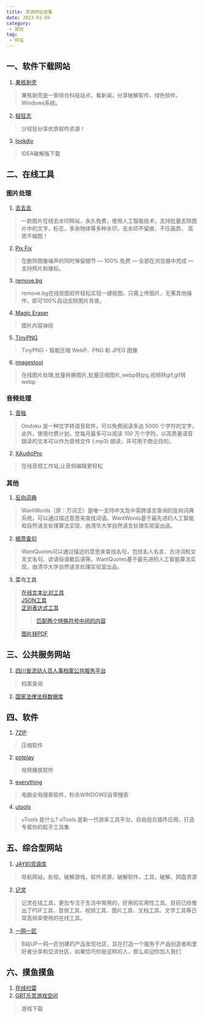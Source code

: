 ```yaml
---
title: 资源网站收集
date: 2023-01-09
category:
 - 其他
tag:
 - 网站
---
```


## 一、软件下载网站
1. [果核剥壳](https://www.ghxi.com/)
> 果核剥壳是一家综合科技站点，看新闻，分享破解软件、绿色软件，Windows系统。
2. [轻狂志](https://www.flighty.cn/)
> 少轻狂分享优质软件资源！
3. [lookdiv](https://www.lookdiv.com/index/index/indexcodeindex.html)
> IDEA破解版下载

## 二、在线工具
### 图片处理
1. [去去去](https://quququ.cn/)
> 一款图片在线去水印网站，永久免费，使用人工智能技术，支持批量去除图片中的文字，标志，多余物体等多种水印，去水印不留痕，不压画质， 高质不糊图！
2. [Pix Fix](https://zh.pixfix.com/)
> 在删除图像噪声的同时保留细节 — 100% 免费 —  全部在浏览器中完成 — 支持照片和徽标。
3. [remove.bg](https://www.remove.bg/zh)
> remove.bg在线抠图软件轻松实现一键抠图，只需上传图片，无需其他操作，即可100%自动去除图片背景。
4. [Magic Eraser](https://magicstudio.com/magiceraser)
> 图片内容抹除
5. [TinyPNG](https://tinypng.com/)
> TinyPNG – 智能压缩 WebP、PNG 和 JPEG 图像
6. [imagestool](https://imagestool.com/zh_CN/index.html)
>  在线图片处理,批量转换图片,批量压缩图片,webp转jpg,视频转gif,gif转webp 

### 音频处理
1. [音独](https://ondoku3.com/zh-hans/)
> Ondoku 是一种文字转语音软件，可以免费阅读多达 5000 个字符的文字。此外，使用付费计划，您每月最多可以阅读 100 万个字符。以高质量语音朗读的文本可以作为音频文件 (.mp3) 朗读，并可用于商业目的。
2. [XAudioPro](https://www.xaudiopro.com/easyedit/)
> 在线音频工作站,让音频编辑更轻松

### 其他
1. [反向词典](https://wantwords.net/)
> WantWords（原：万词王）是唯一支持中文及中英跨语言查询的反向词典系统，可以通过描述意思来查找词语。WantWords基于最先进的人工智能和自然语言处理算法实现，由清华大学自然语言处理实验室出品。
2. [据意查句](https://wantquotes.net/)
> WantQuotes可以通过描述的意思来查找名句，包括名人名言、古诗词和文言文名句、谚语俗语歇后语等。WantQuotes基于最先进的人工智能算法实现，由清华大学自然语言处理实验室出品。
3. 菜鸟工具
> [在线文本比对工具](https://c.runoob.com/front-end/8006/)  
> [JSON工具](https://c.runoob.com/front-end/7683/)  
> [正则表达式工具](https://c.runoob.com/front-end/854/)  
>> [匹配两个特殊符号中间的内容](https://xie.infoq.cn/article/73d2aa78bac23f1bd2731ed23)  
>
> [图片转PDF](https://c.runoob.com/front-end/7574/)  






## 三、公共服务网站
1. [四川省流动人员人事档案公共服务平台](http://103.203.218.132:8086/index.html)
> 档案查询
2. [国家法律法规数据库](https://flk.npc.gov.cn/)

## 四、软件
1. [7ZIP](https://www.7-zip.org/)
> 压缩软件
2. [potplay](http://www.potplayercn.com/download)
> 视频播放软件
3. [everything](https://www.voidtools.com/zh-cn/)
> 电脑全局搜索软件，秒杀WINDOWS自带搜索
4. [utools](https://u.tools/)
> uTools 是什么? uTools 是新一代效率工具平台，自由组合插件应用，打造专属你的趁手工具集

## 五、综合型网站
1. [JAY的资源库](https://www.lovejay.top/)
> 导航网站，影视，破解游戏，软件资源，破解软件，工具，破解，网盘资源
2. [记灵](https://remeins.com/)
> 记灵在线工具，更加专注于生活中常用的，好用的实用性工具。目前已经推出了PDF工具、音频工具、视频工具、图片工具、文档工具、文字工具等日常高频率使用的在线工具。
3. [一网一匠](https://ywyj.cn/)
> B站UP一网一匠创建的产品发现社区，旨在打造一个服务于产品创造者和爱好者分享和交流社区，如果恰巧你是这样的人，那么欢迎你加入我们

## 六、摸鱼摸鱼
1. [在线扫雷](http://www.minesweeper.cn/)
2. [GBT乐赏游戏空间](http://gbtgame.ysepan.com/)
> 游戏下载